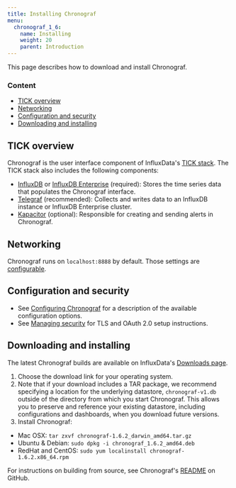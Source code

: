 ```yaml
---
title: Installing Chronograf
menu:
  chronograf_1_6:
    name: Installing
    weight: 20
    parent: Introduction
---
```


This page describes how to download and install Chronograf.

### Content

* [TICK overview](#tick)
* [Networking](#networking)
* [Configuration and security](#configuration-and-security)
* [Downloading and installing](#builds)

## TICK overview
Chronograf is the user interface component of InfluxData's [TICK stack](https://www.influxdata.com/products/). The TICK stack also includes the following components:

* [InfluxDB](/influxdb/latest/) or [InfluxDB Enterprise](/enterprise_influxdb/latest/) (required): Stores the time series data that populates the Chronograf interface.
* [Telegraf](/telegraf/latest/) (recommended): Collects and writes data to an InfluxDB instance or InfluxDB Enterprise cluster.
* [Kapacitor](/kapacitor/latest/) (optional): Responsible for creating and sending alerts in Chronograf.

## Networking

Chronograf runs on `localhost:8888` by default.
Those settings are [configurable](/chronograf/latest/administration/config-options).

## Configuration and security

* See [Configuring Chronograf](/chronograf/latest/administration/configuration/) for a description of the available configuration options.
* See [Managing security](/chronograf/latest/administration/managing-security/) for TLS and OAuth 2.0 setup instructions.

## Downloading and installing

The latest Chronograf builds are available on InfluxData's [Downloads page](https://influxdata.com/downloads).
1. Choose the download link for your operating system.
2. Note that if your download includes a TAR package, we recommend specifying a location for the underlying datastore, `chronograf-v1.db` outside of the directory from which you start Chronograf. This allows you to preserve and reference your existing datastore, including configurations and dashboards, when you download future versions.
3. Install Chronograf:
  * Mac OSX: `tar zxvf chronograf-1.6.2_darwin_amd64.tar.gz`
  * Ubuntu & Debian: `sudo dpkg -i chronograf_1.6.2_amd64.deb`
  * RedHat and CentOS: `sudo yum localinstall chronograf-1.6.2.x86_64.rpm`

For instructions on building from source, see Chronograf's [README](https://github.com/influxdata/chronograf/blob/master/README.md#from-source) on GitHub.
